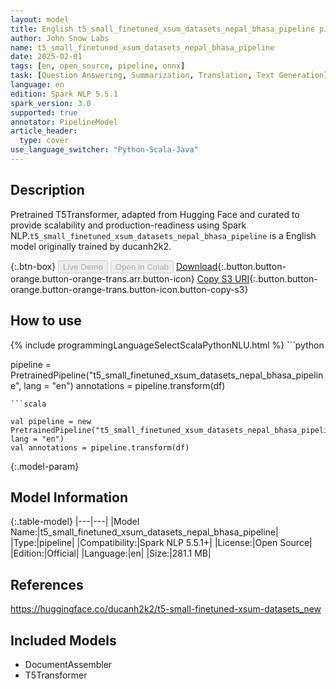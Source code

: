 ```yaml
---
layout: model
title: English t5_small_finetuned_xsum_datasets_nepal_bhasa_pipeline pipeline T5Transformer from ducanh2k2
author: John Snow Labs
name: t5_small_finetuned_xsum_datasets_nepal_bhasa_pipeline
date: 2025-02-01
tags: [en, open_source, pipeline, onnx]
task: [Question Answering, Summarization, Translation, Text Generation]
language: en
edition: Spark NLP 5.5.1
spark_version: 3.0
supported: true
annotator: PipelineModel
article_header:
  type: cover
use_language_switcher: "Python-Scala-Java"
---
```


## Description

Pretrained T5Transformer, adapted from Hugging Face and curated to provide scalability and production-readiness using Spark NLP.`t5_small_finetuned_xsum_datasets_nepal_bhasa_pipeline` is a English model originally trained by ducanh2k2.

{:.btn-box}
<button class="button button-orange" disabled>Live Demo</button>
<button class="button button-orange" disabled>Open in Colab</button>
[Download](https://s3.amazonaws.com/auxdata.johnsnowlabs.com/public/models/t5_small_finetuned_xsum_datasets_nepal_bhasa_pipeline_en_5.5.1_3.0_1738396243582.zip){:.button.button-orange.button-orange-trans.arr.button-icon}
[Copy S3 URI](s3://auxdata.johnsnowlabs.com/public/models/t5_small_finetuned_xsum_datasets_nepal_bhasa_pipeline_en_5.5.1_3.0_1738396243582.zip){:.button.button-orange.button-orange-trans.button-icon.button-copy-s3}

## How to use



<div class="tabs-box" markdown="1">
{% include programmingLanguageSelectScalaPythonNLU.html %}
```python

pipeline = PretrainedPipeline("t5_small_finetuned_xsum_datasets_nepal_bhasa_pipeline", lang = "en")
annotations =  pipeline.transform(df)   

```
```scala

val pipeline = new PretrainedPipeline("t5_small_finetuned_xsum_datasets_nepal_bhasa_pipeline", lang = "en")
val annotations = pipeline.transform(df)

```
</div>

{:.model-param}
## Model Information

{:.table-model}
|---|---|
|Model Name:|t5_small_finetuned_xsum_datasets_nepal_bhasa_pipeline|
|Type:|pipeline|
|Compatibility:|Spark NLP 5.5.1+|
|License:|Open Source|
|Edition:|Official|
|Language:|en|
|Size:|281.1 MB|

## References

https://huggingface.co/ducanh2k2/t5-small-finetuned-xsum-datasets_new

## Included Models

- DocumentAssembler
- T5Transformer